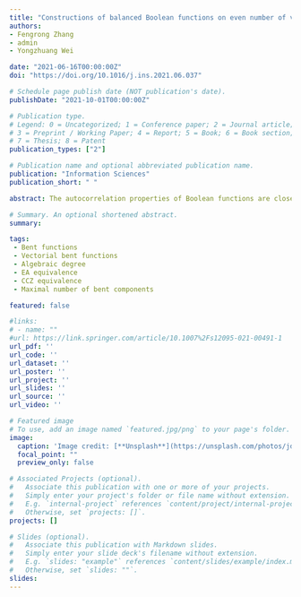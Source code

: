 ```yaml
---
title: "Constructions of balanced Boolean functions on even number of variables with maximum absolute value in autocorrelation spectra $<2^{{n/2}^{\\star}}$"
authors:
- Fengrong Zhang
- admin
- Yongzhuang Wei

date: "2021-06-16T00:00:00Z"
doi: "https://doi.org/10.1016/j.ins.2021.06.037"

# Schedule page publish date (NOT publication's date).
publishDate: "2021-10-01T00:00:00Z"

# Publication type.
# Legend: 0 = Uncategorized; 1 = Conference paper; 2 = Journal article;
# 3 = Preprint / Working Paper; 4 = Report; 5 = Book; 6 = Book section;
# 7 = Thesis; 8 = Patent
publication_types: ["2"]

# Publication name and optional abbreviated publication name.
publication: "Information Sciences"
publication_short: " "

abstract: The autocorrelation properties of Boolean functions are closely related to the Shannon’s concept of diffusion and can be accompanied with other cryptographic criteria (such as high nonlinearity and algebraic degree) for ensuring an overall robustness to various cryptanalytic methods. In a series of recent articles [14,9,15], the design methods of $n$-variable balanced Boolean functions n is strictly even) with small absolute indicator $\\Delta_f < 2^{n/2}$ have been considered. Whereas the two first articles managed to solve this problem for relatively large $n\\geq 46$, a recent approach [15] has introduced a generic design framework achieving $\\Delta_f < 2^{n/2}$ for even $n\\geq 22$. Based on a suitable modification of the method of Rothaus, used to construct new bent functions from known ones, we provide a generic iterative framework for designing balanced functions satisfying the condition $\\Delta_f < 2^{n/2}$ and having overall good cryptographic properties for any even n⩾12. Even though the problem of specifying functions having $\\Delta_f < 2^{n/2}$ for smaller $n$ has been considered in [14,9,15] using various search algorithms, our method for the first time provides relatively simple iterative framework for variable spaces of more practical interest. Moreover, our approach can be efficiently applied to certain classes of initial functions (derived from partial spread bent functions) for deriving balanced functions with $\\Delta_f < 2^{n/2}$ for relatively large $n$, namely for $n\\geq 48$ satisfying $n \\mod 4=0$ and $n\\geq 54$ with $n\\mod 4=2$. In the latter case, our nonlinearity bound is better than the one presented in [14].

# Summary. An optional shortened abstract.
summary: 

tags:
 - Bent functions 
 - Vectorial bent functions 
 - Algebraic degree 
 - EA equivalence 
 - CCZ equivalence 
 - Maximal number of bent components

featured: false

#links:
# - name: ""
#url: https://link.springer.com/article/10.1007%2Fs12095-021-00491-1
url_pdf: '' 
url_code: ''
url_dataset: ''
url_poster: ''
url_project: ''
url_slides: ''
url_source: ''
url_video: ''

# Featured image
# To use, add an image named `featured.jpg/png` to your page's folder. 
image:
  caption: 'Image credit: [**Unsplash**](https://unsplash.com/photos/jdD8gXaTZsc)'
  focal_point: ""
  preview_only: false

# Associated Projects (optional).
#   Associate this publication with one or more of your projects.
#   Simply enter your project's folder or file name without extension.
#   E.g. `internal-project` references `content/project/internal-project/index.md`.
#   Otherwise, set `projects: []`.
projects: []

# Slides (optional).
#   Associate this publication with Markdown slides.
#   Simply enter your slide deck's filename without extension.
#   E.g. `slides: "example"` references `content/slides/example/index.md`.
#   Otherwise, set `slides: ""`.
slides:
---
```

